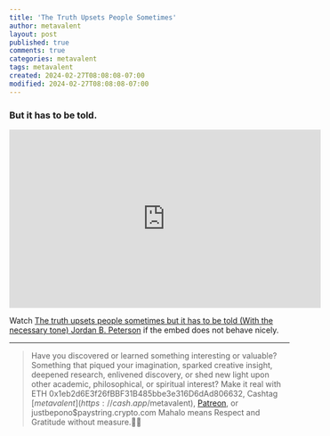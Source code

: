```yaml
---
title: 'The Truth Upsets People Sometimes'
author: metavalent
layout: post
published: true
comments: true
categories: metavalent
tags: metavalent
created: 2024-02-27T08:08:08-07:00
modified: 2024-02-27T08:08:08-07:00
---
```


### But it has to be told.

<!-- YouTube Player -->
<iframe id="ytplayer" type="text/html" class="center" width="560" height="320" src="https://www.youtube.com/embed/ozwTHfCjHHI" frameborder="0"></iframe>

Watch [The truth upsets people sometimes but it has to be told (With the necessary tone) Jordan B. Peterson](https://youtu.be/ozwTHfCjHHI) if the embed does not behave nicely.

---
> Have you discovered or learned something interesting or valuable? Something that piqued your imagination, sparked creative insight, deepened research, enlivened discovery, or shed new light upon other academic, philosophical, or spiritual interest? Make it real with ETH 0x1eb2d6E3f26fBBF31B485bbe3e316D6dAd806632, Cashtag [$metavalent](https://cash.app/$metavalent), [Patreon](https://patreon.com/metavalent), or justbepono$paystring.crypto.com Mahalo means Respect and Gratitude without measure.🙏🏼

